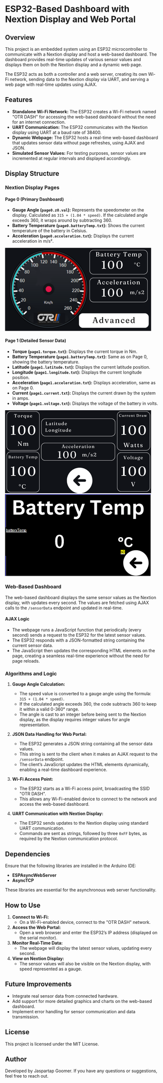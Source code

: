 # ESP32-Based Dashboard with Nextion Display and Web Portal

## Overview
This project is an embedded system using an ESP32 microcontroller to communicate with a Nextion display and host a web-based dashboard. The dashboard provides real-time updates of various sensor values and displays them on both the Nextion display and a dynamic web page. 

The ESP32 acts as both a controller and a web server, creating its own Wi-Fi network, sending data to the Nextion display via UART, and serving a web page with real-time updates using AJAX.

## Features
- **Standalone Wi-Fi Network:** The ESP32 creates a Wi-Fi network named "OTR DASH" for accessing the web-based dashboard without the need for an internet connection.
- **UART Communication:** The ESP32 communicates with the Nextion display using UART at a baud rate of 38400.
- **Dynamic Webpage:** The ESP32 hosts a real-time web-based dashboard that updates sensor data without page refreshes, using AJAX and JSON.
- **Simulated Sensor Values:** For testing purposes, sensor values are incremented at regular intervals and displayed accordingly.

## Display Structure

### Nextion Display Pages
#### Page 0 (Primary Dashboard)
- **Gauge Angle (`page0.z0.val`):** Represents the speedometer on the display. Calculated as `315 + (1.04 * speed)`. If the calculated angle exceeds 360, it wraps around by subtracting 360.
- **Battery Temperature (`page0.batteryTemp.txt`):** Shows the current temperature of the battery in Celsius.
- **Acceleration (`page0.acceleration.txt`):** Displays the current acceleration in m/s².

![Page 0](page1.png)

#### Page 1 (Detailed Sensor Data)
- **Torque (`page1.torque.txt`):** Displays the current torque in Nm.
- **Battery Temperature (`page1.batteryTemp.txt`):** Same as on Page 0, showing the battery temperature.
- **Latitude (`page1.latitude.txt`):** Displays the current latitude position.
- **Longitude (`page1.longitude.txt`):** Displays the current longitude position.
- **Acceleration (`page1.acceleration.txt`):** Displays acceleration, same as on Page 0.
- **Current (`page1.current.txt`):** Displays the current drawn by the system in amps.
- **Voltage (`page1.voltage.txt`):** Displays the voltage of the battery in volts.

![Page 1](page2.png)
![Web Portal](page3.png)
### Web-Based Dashboard
The web-based dashboard displays the same sensor values as the Nextion display, with updates every second. The values are fetched using AJAX calls to the `/sensorData` endpoint and updated in real-time.

#### AJAX Logic
- The webpage runs a JavaScript function that periodically (every second) sends a request to the ESP32 for the latest sensor values.
- The ESP32 responds with a JSON-formatted string containing the current sensor data.
- The JavaScript then updates the corresponding HTML elements on the page, creating a seamless real-time experience without the need for page reloads.

### Algorithms and Logic
1. **Gauge Angle Calculation:**
   - The speed value is converted to a gauge angle using the formula: `315 + (1.04 * speed)`.
   - If the calculated angle exceeds 360, the code subtracts 360 to keep it within a valid 0-360° range.
   - The angle is cast to an integer before being sent to the Nextion display, as the display requires integer values for angle representation.

2. **JSON Data Handling for Web Portal:**
   - The ESP32 generates a JSON string containing all the sensor data values.
   - This string is sent to the client when it makes an AJAX request to the `/sensorData` endpoint.
   - The client’s JavaScript updates the HTML elements dynamically, enabling a real-time dashboard experience.

3. **Wi-Fi Access Point:**
   - The ESP32 starts as a Wi-Fi access point, broadcasting the SSID "OTR DASH".
   - This allows any Wi-Fi-enabled device to connect to the network and access the web-based dashboard.

4. **UART Communication with Nextion Display:**
   - The ESP32 sends updates to the Nextion display using standard UART communication.
   - Commands are sent as strings, followed by three `0xFF` bytes, as required by the Nextion communication protocol.

## Dependencies
Ensure that the following libraries are installed in the Arduino IDE:
- **ESPAsyncWebServer**
- **AsyncTCP**

These libraries are essential for the asynchronous web server functionality.

## How to Use
1. **Connect to Wi-Fi:**
   - On a Wi-Fi-enabled device, connect to the "OTR DASH" network.
2. **Access the Web Portal:**
   - Open a web browser and enter the ESP32’s IP address (displayed on the serial monitor).
3. **Monitor Real-Time Data:**
   - The webpage will display the latest sensor values, updating every second.
4. **View on Nextion Display:**
   - The sensor values will also be visible on the Nextion display, with speed represented as a gauge.

## Future Improvements
- Integrate real sensor data from connected hardware.
- Add support for more detailed graphics and charts on the web-based dashboard.
- Implement error handling for sensor communication and data transmission.

## License
This project is licensed under the MIT License.

## Author
Developed by Jaspartap Goomer. If you have any questions or suggestions, feel free to reach out.

